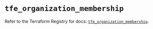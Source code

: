 # `tfe_organization_membership`

Refer to the Terraform Registry for docs: [`tfe_organization_membership`](https://registry.terraform.io/providers/hashicorp/tfe/0.57.0/docs/resources/organization_membership).
